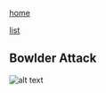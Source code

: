 [home](/zaliczeniowe1awww/)

[list](/zaliczeniowe1awww/list)

## Bowlder Attack

![alt text](https://www.thechesswebsite.com/wp-content/uploads/2014/04/bowlder-attack-featured.jpg "Bowlder Attack")
